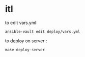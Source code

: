 # itl

to edit vars.yml

    ansible-vault edit deploy/vars.yml

to deploy on server :

    make deploy-server
